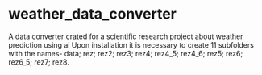 # weather_data_converter
A data converter crated for a scientific research project about weather prediction using ai
Upon installation it is necessary to create 11 subfolders with the names- data; rez; rez2; rez3; rez4; rez4_5; rez4_6; rez5; rez6; rez6_5; rez7; rez8.
